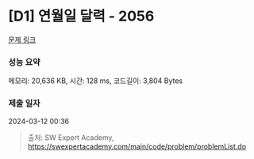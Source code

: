 # [D1] 연월일 달력 - 2056 

[문제 링크](https://swexpertacademy.com/main/code/problem/problemDetail.do?contestProbId=AV5QLkdKAz4DFAUq) 

### 성능 요약

메모리: 20,636 KB, 시간: 128 ms, 코드길이: 3,804 Bytes

### 제출 일자

2024-03-12 00:36



> 출처: SW Expert Academy, https://swexpertacademy.com/main/code/problem/problemList.do